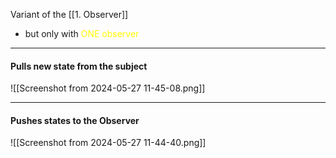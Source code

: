Variant of the [[1. Observer]]
- but only with <span style="color:#ffff00">ONE observer</span> 

---
#### Pulls new state from the subject
![[Screenshot from 2024-05-27 11-45-08.png]]

---
#### Pushes states to the Observer

![[Screenshot from 2024-05-27 11-44-40.png]]